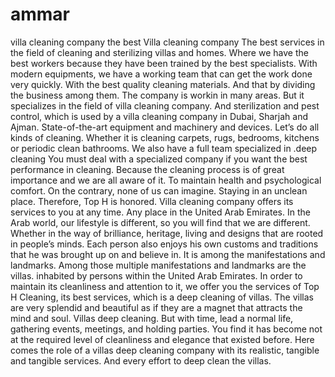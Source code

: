 # ammar
villa cleaning company the best Villa cleaning company The best services in the field of cleaning and sterilizing villas and homes. Where we have the best workers because they have been trained by the best specialists. With modern equipments, we have a working team that can get the work done very quickly. With the best quality cleaning materials. And that by dividing the business among them. The company is workin in many areas. But it specializes in the field of villa cleaning company. And sterilization and pest control, which is used by a villa cleaning company in Dubai, Sharjah and Ajman. State-of-the-art equipment and machinery  and devices. Let’s do all kinds of cleaning. Whether it is cleaning carpets, rugs, bedrooms, kitchens or periodic clean bathrooms. We also have a full team specialized in .deep cleaning  You must deal with a specialized company if you want the best performance in cleaning. Because the cleaning process is of great importance and we are all aware of it. To maintain health and psychological comfort. On the contrary, none of us can imagine.  Staying in an unclean place. Therefore, Top H is honored. Villa cleaning company offers its services to you at any time. Any place in the United Arab Emirates.  In the Arab world, our lifestyle is different, so you will find that we are different. Whether in the way of brilliance, heritage, living and designs that are rooted in people’s minds. Each person also enjoys his own customs and traditions that he was brought up on and believe in. It is among the manifestations and landmarks. Among those multiple manifestations and landmarks are the villas. inhabited by persons within the United Arab Emirates. In order to maintain its cleanliness and attention to it, we offer you the services of Top H Cleaning, its best services, which is a deep cleaning of villas. The villas are very splendid and beautiful as if they are a magnet that attracts the mind and soul. Villas deep cleaning.  But with time, lead a normal life, gathering events, meetings, and holding parties. You find it has become not at the required level of cleanliness and elegance that existed before. Here comes the role of a villas deep cleaning company with its realistic, tangible and tangible services. And every effort to deep clean the villas.
